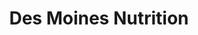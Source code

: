 ---
title: "Des Moines Nutrition"
url: /des-moines/des-moines-nutrition/
shop: nutrition supplements
---